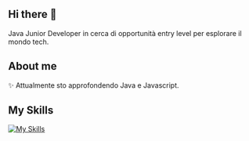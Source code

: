## Hi there 👋
Java Junior Developer in cerca di opportunità entry level per esplorare il mondo tech.

## About me
✨ Attualmente sto approfondendo Java e Javascript. 
<br>

## My Skills
[![My Skills](https://skillicons.dev/icons?i=js,html,css,bootstrap,java,spring,mysql,vscode&theme=light)](https://skillicons.dev)
